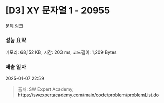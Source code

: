 # [D3] XY 문자열 1 - 20955 

[문제 링크](https://swexpertacademy.com/main/code/problem/problemDetail.do?contestProbId=AY_gm8_6NjcDFAVF) 

### 성능 요약

메모리: 68,152 KB, 시간: 203 ms, 코드길이: 1,209 Bytes

### 제출 일자

2025-01-07 22:59



> 출처: SW Expert Academy, https://swexpertacademy.com/main/code/problem/problemList.do